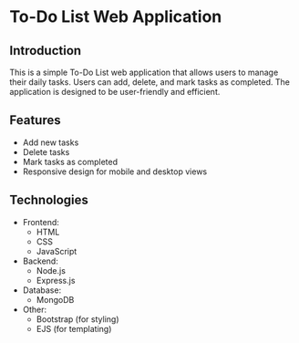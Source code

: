 # To-Do List Web Application

## Introduction
This is a simple To-Do List web application that allows users to manage their daily tasks. Users can add, delete, and mark tasks as completed. The application is designed to be user-friendly and efficient.

## Features
- Add new tasks
- Delete tasks
- Mark tasks as completed
- Responsive design for mobile and desktop views

## Technologies
- Frontend:
  - HTML
  - CSS
  - JavaScript
- Backend:
  - Node.js
  - Express.js
- Database:
  - MongoDB
- Other:
  - Bootstrap (for styling)
  - EJS (for templating)
